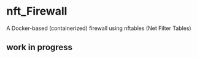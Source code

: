 # nft_Firewall
A Docker-based (containerized) firewall using nftables (Net Filter Tables)


## work in progress
